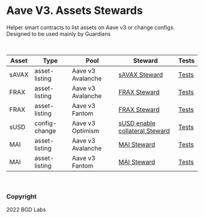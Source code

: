 # Aave V3. Assets Stewards

Helper smart contracts to list assets on Aave v3 or change configs. Designed to be used mainly by Guardians

<br>

| Asset | Type | Pool              | Steward                                                              | Tests                                                      |
| ----- | ----------------- | ----------------- | -------------------------------------------------------------------- | ---------------------------------------------------------- |
| sAVAX | asset-listing | Aave v3 Avalanche | [sAVAX Steward](./src/contracts/savax/AaveV3SAVAXListingSteward.sol) | [Tests](./src/test/sAVAXAaveV3AvaListingByGuardian.t.sol) |
| FRAX | asset-listing | Aave v3 Avalanche | [FRAX Steward](./src/contracts/frax/AaveV3AvaFRAXListingSteward.sol) | [Tests](./src/test/FRAXAaveV3AvaListingByGuardian.t.sol) |
| FRAX | asset-listing | Aave v3 Fantom | [FRAX Steward](./src/contracts/frax/AaveV3FantomFRAXListingSteward.sol) | [Tests](./src/test/FRAXAaveV3FantomListingByGuardian.t.sol) |
| sUSD | config-change | Aave v3 Optimism | [sUSD enable collateral Steward](./src/contracts/susd/AaveV3OptimismEnableCollateralSteward.sol) | [Tests](./src/test/sUSDAaveV3OptimismEnableAsCollateralByGuardian.t.sol) |
| MAI | asset-listing | Aave v3 Avalanche | [MAI Steward](./src/contracts/mai/AaveV3AvaMAIListingSteward.sol) | [Tests](./src/test/MAIAaveV3AvaListingByGuardian.t.sol) |
| MAI | asset-listing | Aave v3 Fantom | [MAI Steward](./src/contracts/mai/AaveV3FantomMAIListingSteward.sol) | [Tests](./src/test/MAIAaveV3FantomListingByGuardian.t.sol) |

<br>

### Copyright

2022 BGD Labs
